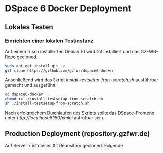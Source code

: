 # DSpace 6 Docker Deployment

## Lokales Testen

### Einrichten einer lokalen Testinstanz

Auf einem frisch installierten Debian 10 wird Git installiert und das GzFWR-Repo gecloned.

```bash
sudo apt-get install git -y
git clone https://github.com/gzfwr/dspace6-docker
```

Anschließend wird das Skript *install-testsetup-from-scratch.sh* ausführbar gemacht und ausgeführt.

```bash
cd dspace6-docker
chmod +x ./install-testsetup-from-scratch.sh
sh ./install-testsetup-from-scratch.sh
```


Nach erfolgreichem Durchlaufen des Skripts sollte das DSpace-Frontend unter *http://localhost:8080/xmlui* aufrufbar sein.


## Production Deployment (repository.gzfwr.de)

Auf Server x ist dieses Git Repository gecloned. Folgende
